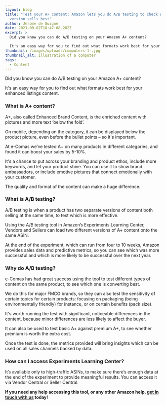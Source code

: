 ```yaml
---
layout: blog
title: "Test your A+ content: Amazon lets you do A/B testing to check which
  version sells best"
author: Jérôme de Guigné
date: 2021-09-02T18:47:08.282Z
excerpt: >
  Did you know you can do A/B testing on your Amazon A+ content?

  It's an easy way for you to find out what formats work best for your enhanced listings content.
thumbnail: /images/uploads/computers-1-.jpg
thumbnail_alt: illustration of a computer
tags:
  - Content
---
```


Did you know you can do A/B testing on your Amazon A+ content?

It's an easy way for you to find out what formats work best for your enhanced
listings content.

### What is A+ content?

A+, also called Enhanced Brand Content, is the enriched content with pictures
and more text ‘below the fold’.

On mobile, depending on the category, it can be displayed below the product
picture, even before the bullet points – so it's important.

At e-Comas we’ve tested A+ on many products in different categories, and found
it can boost your sales by 5-10%.

It's a chance to put across your branding and product ethos, include more
keywords, and let your product shine. You can use it to show brand ambassadors,
or include emotive pictures that connect emotionally with your customer.

The quality and format of the content can make a huge difference.

### What is A/B testing?

A/B testing is when a product has two separate versions of content both selling
at the same time, to test which is more effective.

Using the A/B testing tool in Amazon’s Experiments Learning Center, Vendors and
Sellers can load two different versions of A+ content onto the same ASIN.

At the end of the experiment, which can run from four to 10 weeks, Amazon
provides sales data and predictive metrics, so you can see which was more
successful and which is more likely to be successful over the next year.

### Why do A/B testing?

e-Comas has had great success using the tool to test different types of content
on the same product, to see which one is converting best.

We do this for major FMCG brands, so they can also test the sensitivity of
certain topics for certain products: focusing on packaging (being
environmentally friendly) for instance, or on certain benefits (pack size).

It's worth running the test with significant, noticeable differences in the
content, because minor differences are less likely to affect the buyer.

It can also be used to test basic A+ against premium A+, to see whether premium
is worth the extra cost.

Once the test is done, the metrics provided will bring insights which can be
used on all sales channels backed by data.

### How can I access Experiments Learning Center?

It’s available only to high-traffic ASINs, to make sure there’s enough data at
the end of the experiment to provide meaningful results. You can access it via
Vendor Central or Seller Central.

**If you need any help accessing this tool, or any other Amazon help,
[get in touch with us](https://e-comas.com/contact.html) today!**
